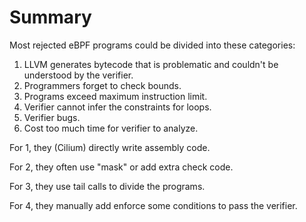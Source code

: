 # Summary

Most rejected eBPF programs could be divided into these categories:

1. LLVM generates bytecode that is problematic and couldn't be understood by the verifier.
2. Programmers forget to check bounds.
3. Programs exceed maximum instruction limit.
4. Verifier cannot infer the constraints for loops.
5. Verifier bugs.
6. Cost too much time for verifier to analyze.

For 1, they (Cilium) directly write assembly code.

For 2, they often use "mask" or add extra check code.

For 3, they use tail calls to divide the programs.

For 4, they manually add enforce some conditions to pass the verifier.
